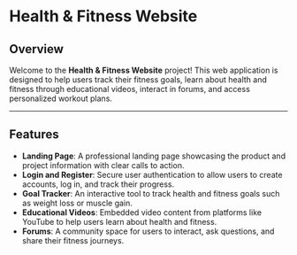 # Health & Fitness Website

## Overview
Welcome to the **Health & Fitness Website** project! This web application is designed to help users track their fitness goals, learn about health and fitness through educational videos, interact in forums, and access personalized workout plans.

---

## Features

- **Landing Page**: A professional landing page showcasing the product and project information with clear calls to action.
- **Login and Register**: Secure user authentication to allow users to create accounts, log in, and track their progress.
- **Goal Tracker**: An interactive tool to track health and fitness goals such as weight loss or muscle gain.
- **Educational Videos**: Embedded video content from platforms like YouTube to help users learn about health and fitness.
- **Forums**: A community space for users to interact, ask questions, and share their fitness journeys.
